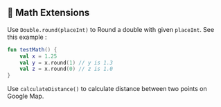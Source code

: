 ## 🧮 Math Extensions

Use `Double.round(placeInt)` to Round a double with given `placeInt`. See this example :

```kotlin
fun testMath() {
    val x = 1.25
    val y = x.round(1) // y is 1.3
    val z = x.round(0) // z is 1.0
}
```

Use `calculateDistance()` to calculate distance between two points on Google Map.
